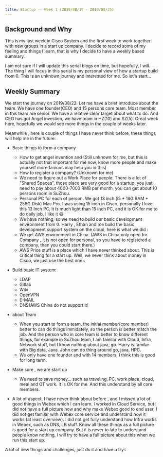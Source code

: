 ```yaml
---
title: Startup -- Week 1 (2019/08/19 - 2019/08/25)
---
```




## Background and Why

This is my last week in Cisco System and the first week to work together with new groups in a start up company. I decide to record some of my feeling and things I learn, that is why I decide to have a weekly based summary.

I am not sure if I will update this serial blogs on time, but hopefully, I will. The thing I will focus in this serial is my personal view of how a startup build from 0. This is an unknown journey and interested for me. So let's start...



## Weekly Summary

We start the journey on 2019/08/22. Let me have a brief introduce about the team. We have one founder(CEO) and 15 persons core team. Most member in this team are senior. We have a relative clear target about what to do. And CEO has got Angel investion, we have team in HZ(10) and SZ(5). Great week here, hopefully we would see more things in the couple of weeks later.



Meanwhile , here is couple of things I have never think before, these things will help me in the future:

- Basic things to form a company
  - How to get angel invention and (Still unknown for me, but this is actually not that important for me now, know more people and make yourself more famous may help you in this)
  - How to register a company?  (Unknown for me)
  - We need to figure out a Work Place for people. There is a lot of "Shared Spaces", those place are very good for a startup, you just need to pay about 4000-7000 RMB per month, you can get about 10 persons room in SuZhou.
  - Personal PC for each of person. We got 13 inch (i5 + 16G RAM + 256G Disk) Mac Pro. I was using 15 inch in Cisco, personally I love this 13 Inch PC, it is much light than 15 inch PC, and it is OK for me to do daily job, I like it :smile:
  - We have nothing, so we need to build our basic development environment from 0. Harry , Ethan and me build the basic development support system on the cloud, here is what we did :
  - We get AWS environment in China. (AWS in China only open for Company , it is not open for personal, so you have to registered a company, then you could start there.)
  - AWS Price stuff is a place which I have never thinked about. This is critical thing for a start up. Well, we never think about money in Cisco, we just use the best one~ 
- Build basic IT system: 
  - LDAP
  - Gitlab
  - Wiki
  - OpenVPN
  - E-MAIL
  - DNS(AWS China do not support it)

- about Team
  - When you start to form a team, the initial member(core member) better to can do things immidately, so the person is better match the job. And the person who in core team is better to know different things, for example in SuZhou team, I am familar with Cloud, Infra, Network stuff, but I know nothing about java, go. Harry is familar with Big data, Java. John can do thing around go, java, HPC.
  - We only have one founder and with 14 members, I think this is good for long term.
- Make sure , we are start up
  - We need to save money... such as traveling, PC, work place, cloud, meal and OT work. It is OK for me. And this understand by all core members.
- A lot of aspect, I have never think about before , and I missed a lot of good things in Webex which I can learn. I worked in Cloud Service, but I did not have a full picture how and why make Webex good to end user, I did not get familar with Webex core service and understand how it works (at least overview). I did not get fully understand how Infra works in Webex, such as DNS, LB stuff. Know all these things as a full picture is good for a start up company.  But it is never to late to understand people know nothing, I will try to have a full picture about this when we run this start up.



A lot of new things and challenges, just do it and have a try~

